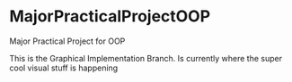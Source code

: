 # MajorPracticalProjectOOP
 Major Practical Project for OOP

This is the Graphical Implementation Branch. Is currently where the super cool visual stuff is happening